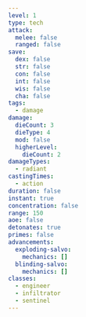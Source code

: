 ```yaml
---
level: 1
type: tech
attack:
  melee: false
  ranged: false
save:
  dex: false
  str: false
  con: false
  int: false
  wis: false
  cha: false
tags:
  - damage
damage:
  dieCount: 3
  dieType: 4
  mod: false
  higherLevel:
    dieCount: 2
damageTypes:
  - radiant
castingTimes:
  - action
duration: false
instant: true
concentration: false
range: 150
aoe: false
detonates: true
primes: false
advancements:
  exploding-salvo:
    mechanics: []
  blinding-salvo:
    mechanics: []
classes:
  - engineer
  - infiltrator
  - sentinel
---
```

